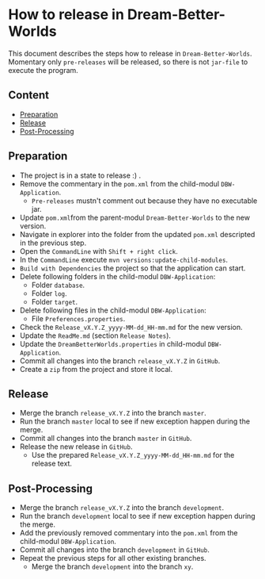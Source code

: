 How to release in Dream-Better-Worlds
=====================================

This document describes the steps how to release in `Dream-Better-Worlds`.  
Momentary only `pre-releases` will be released, so there is not `jar-file` to 
execute the program.



Content
---

* [Preparation](#Preparation)
* [Release](#Release)
* [Post-Processing](#PostProcessing)



[//]: # (Content)
Preparation<a name="Preparation" />
---

* The project is in a state to release :) .
* Remove the commentary in the `pom.xml` from the child-modul `DBW-Application`.
    - `Pre-releases` mustn't comment out because they have no executable jar.
* Update `pom.xml`from the parent-modul `Dream-Better-Worlds` to the new version.
* Navigate in explorer into the folder from the updated `pom.xml` descripted in
  the previous step.
* Open the `CommandLine` with `Shift + right click`.
* In the `CommandLine` execute `mvn versions:update-child-modules`.
* `Build with Dependencies` the project so that the application can start.
* Delete following folders in the child-modul `DBW-Application`:
    - Folder `database`.
    - Folder `log`.
    - Folder `target`.
* Delete following files in the child-modul `DBW-Application`:
    - File `Preferences.properties`.
* Check the `Release_vX.Y.Z_yyyy-MM-dd_HH-mm.md` for the new version.
* Update the `ReadMe.md` (section `Release Notes`).
* Update the `DreamBetterWorlds.properties` in child-modul `DBW-Application`.
* Commit all changes into the branch `release_vX.Y.Z` in `GitHub`.
* Create a `zip` from the project and store it local.



Release<a name="Release" />
---

* Merge the branch `release_vX.Y.Z` into the branch `master`.
* Run the branch `master` local to see if new exception happen during the merge.
* Commit all changes into the branch `master` in `GitHub`.
* Release the new release in `GitHub`.
    - Use the prepared `Release_vX.Y.Z_yyyy-MM-dd_HH-mm.md` for the release text.



Post-Processing<a name="PostProcessing" />
---

* Merge the branch `release_vX.Y.Z` into the branch `development`.
* Run the branch `development` local to see if new exception happen during the 
  merge.
* Add the previously removed commentary into the `pom.xml` from the child-modul 
  `DBW-Application`.
* Commit all changes into the branch `development` in `GitHub`.
* Repeat the previous steps for all other existing branches.
    - Merge the branch `development` into the branch `xy`. 
